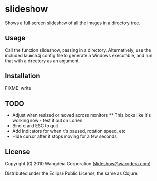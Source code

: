 # slideshow

Shows a full-screen slideshow of all the images in a directory tree. 

## Usage

Call the function slideshow, passing in a directory. Alternatively,
use the included launch4j config file to generate a Windows
executable, and run that with a directory as an argument. 

## Installation

FIXME: write

## TODO

* Adjust when resized or moved across monitors
** This looks like it's working now - test it out on Lorien
* Bind q and ESC to quit
* Add indicators for when it's paused, rotation speed, etc.
* Hide cursor after it stops moving for a few seconds

## License

Copyright (C) 2010 Wangdera Corporation (slideshow@wangdera.com)

Distributed under the Eclipse Public License, the same as Clojure.
